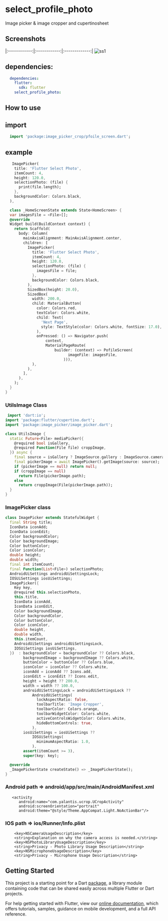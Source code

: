 # select_profile_photo

Image picker  & image cropper and cupertinosheet


## Screenshots

|:------------:|:------------:|:-------------:|
![ss1](https://user-images.githubusercontent.com/37551474/114921008-bfe5e480-9e32-11eb-9302-cc85dac926ae.png)

## dependencies:

```yaml
  dependencies:
    flutter:
      sdk: flutter
    select_profile_photo:
```

## How to use

## import

```dart
  import 'package:image_picker_crop/pfoile_screen.dart';
```



## example


```dart
   ImagePicker(
    title: 'Flutter Select Photo',
    itemCount: 4,
    height: 120.0,
    selectionPhoto: (file) {
      print(file.length);
    },
    backgroundColor: Colors.black,
  ),
```

```dart
  class _HomeScreenState extends State<HomeScreen> {
  var imagesFile = <File>[];
  @override
  Widget build(BuildContext context) {
    return Scaffold(
      body: Column(
        mainAxisAlignment: MainAxisAlignment.center,
        children: [
          ImagePicker(
            title: 'Flutter Select Photo',
            itemCount: 4,
            height: 120.0,
            selectionPhoto: (file) {
              imagesFile = file;
            },
            backgroundColor: Colors.black,
          ),
          SizedBox(height: 20.0),
          SizedBox(
            width: 200.0,
            child: MaterialButton(
              color: Colors.red,
              textColor: Colors.white,
              child: Text(
                'Next Page',
                style: TextStyle(color: Colors.white, fontSize: 17.0),
              ),
              onPressed: () => Navigator.push(
                  context,
                  MaterialPageRoute(
                      builder: (context) => PofileScreen(
                            imageFile: imagesFile,
                          ))),
            ),
          ),
        ],
      ),
    );
  }
}
```
### UtilsImage Class
```dart
 import 'dart:io';
import 'package:flutter/cupertino.dart';
import 'package:image_picker/image_picker.dart';

class UtilsImage {
  static Future<File> mediaPicker({
    @required bool isGallery,
    @required Function(File file) croppImage,
  }) async {
    final source = isGallery ? ImageSource.gallery : ImageSource.camera;
    final pickerImage = await ImagePicker().getImage(source: source);
    if (pickerImage == null) return null;
    if (croppImage == null)
      return File(pickerImage.path);
    else
      return croppImage(File(pickerImage.path));
  }
}
```

### ImagePicker class
```dart
class ImagePicker extends StatefulWidget {
  final String title;
  IconData iconAdd;
  IconData iconEdit;
  Color backgroundColor;
  Color backgroundImage;
  Color buttonColor;
  Color iconColor;
  double height;
  double width;
  final int itemCount;
  final Function(List<File>) selectionPhoto;
  AndroidUiSettings androidUiSettingsLock;
  IOSUiSettings iosUiSettings;
  ImagePicker({
    Key key,
    @required this.selectionPhoto,
    this.title,
    IconData iconAdd,
    IconData iconEdit,
    Color backgroundImage,
    Color backgroundColor,
    Color buttonColor,
    Color iconColor,
    double height,
    double width,
    this.itemCount,
    AndroidUiSettings androidUiSettingsLock,
    IOSUiSettings iosUiSettings,
  })  : backgroundColor = backgroundColor ?? Colors.black,
        backgroundImage = backgroundImage ?? Colors.white,
        buttonColor = buttonColor ?? Colors.blue,
        iconColor = iconColor ?? Colors.white,
        iconAdd = iconAdd ?? Icons.add,
        iconEdit = iconEdit ?? Icons.edit,
        height = height ?? 200.0,
        width = width ?? 100.0,
        androidUiSettingsLock = androidUiSettingsLock ??
            AndroidUiSettings(
              lockAspectRatio: false,
              toolbarTitle: 'Image Cropper',
              toolbarColor: Colors.orange,
              toolbarWidgetColor: Colors.white,
              activeControlsWidgetColor: Colors.white,
              hideBottomControls: true,
            ),
        iosUiSettings = iosUiSettings ??
            IOSUiSettings(
              minimumAspectRatio: 1.0,
            ),
        assert(itemCount >= 3),
        super(key: key);

  @override
  _ImagePickerState createState() => _ImagePickerState();
}
```
### Android  path => android/app/src/main/AndroidManifest.xml
 

```activity
   <activity
      android:name="com.yalantis.ucrop.UCropActivity"
      android:screenOrientation="portrait"
      android:theme="@style/Theme.AppCompat.Light.NoActionBar"/>
```

### IOS   path => ios/Runner/Info.plist

```keys
    <key>NSCameraUsageDescription</key>
    <string>Explanation on why the camera access is needed.</string>	
    <key>NSPhotoLibraryUsageDescription</key>
    <string>Privacy - Photo Library Usage Description</string>	
    <key>NSMicrophoneUsageDescription</key>
    <string>Privacy - Microphone Usage Description</string>
```

## Getting Started

This project is a starting point for a Dart
[package](https://flutter.dev/developing-packages/),
a library module containing code that can be shared easily across
multiple Flutter or Dart projects.

For help getting started with Flutter, view our 
[online documentation](https://flutter.dev/docs), which offers tutorials, 
samples, guidance on mobile development, and a full API reference.
